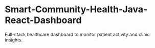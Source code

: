 # Smart-Community-Health-Java-React-Dashboard
Full-stack healthcare dashboard to monitor patient activity and clinic insights.
